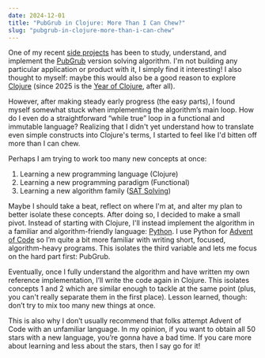 ```yaml
---
date: 2024-12-01
title: "PubGrub in Clojure: More Than I Can Chew?"
slug: "pubgrub-in-clojure-more-than-i-can-chew"
---
```


One of my recent [side projects](https://github.com/theandrew168/pubgrub) has been to study, understand, and implement the [PubGrub](https://nex3.medium.com/pubgrub-2fb6470504f) version solving algorithm.
I'm not building any particular application or product with it, I simply find it interesting!
I also thought to myself: maybe this would also be a good reason to explore [Clojure](https://clojure.org/) (since 2025 is the [Year of Clojure](/posts/2025-the-year-of-clojure/), after all).

However, after making steady early progress (the easy parts), I found myself somewhat stuck when implementing the algorithm’s main loop.
How do I even do a straightforward “while true” loop in a functional and immutable language?
Realizing that I didn't yet understand how to translate even simple constructs into Clojure's terms, I started to feel like I'd bitten off more than I can chew.

Perhaps I am trying to work too many new concepts at once:

1. Learning a new programming language (Clojure)
2. Learning a new programming paradigm (Functional)
3. Learning a new algorithm family ([SAT Solving](https://en.wikipedia.org/wiki/SAT_solver))

Maybe I should take a beat, reflect on where I'm at, and alter my plan to better isolate these concepts.
After doing so, I decided to make a small pivot.
Instead of starting with Clojure, I'll instead implement the algorithm in a familiar and algorithm-friendly language: [Python](https://www.python.org/).
I use Python for [Advent of Code](https://adventofcode.com/) so I’m quite a bit more familiar with writing short, focused, algorithm-heavy programs.
This isolates the third variable and lets me focus on the hard part first: PubGrub.

Eventually, once I fully understand the algorithm and have written my own reference implementation, I’ll write the code again in Clojure.
This isolates concepts 1 and 2 which are similar enough to tackle at the same point (plus, you can't really separate them in the first place).
Lesson learned, though: don’t try to mix too many new things at once.

This is also why I don’t usually recommend that folks attempt Advent of Code with an unfamiliar language.
In my opinion, if you want to obtain all 50 stars with a new language, you’re gonna have a bad time.
If you care more about learning and less about the stars, then I say go for it!
